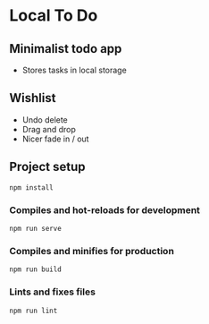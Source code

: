 # Local To Do

## Minimalist todo app

* Stores tasks in local storage

## Wishlist

* Undo delete
* Drag and drop
* Nicer fade in / out

## Project setup
```
npm install
```

### Compiles and hot-reloads for development
```
npm run serve
```

### Compiles and minifies for production
```
npm run build
```

### Lints and fixes files
```
npm run lint
```
